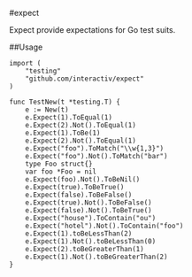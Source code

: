 #expect

Expect provide expectations for Go test suits.

##Usage

	
	import (
		"testing"
		"github.com/interactiv/expect"
	)
	
	func TestNew(t *testing.T) {
		e := New(t)
		e.Expect(1).ToEqual(1)
		e.Expect(2).Not().ToEqual(1)
		e.Expect(1).ToBe(1)
		e.Expect(2).Not().ToEqual(1)
		e.Expect("foo").ToMatch("\\w{1,3}")
		e.Expect("foo").Not().ToMatch("bar")
		type Foo struct{}
		var foo *Foo = nil
		e.Expect(foo).Not().ToBeNil()
		e.Expect(true).ToBeTrue()
		e.Expect(false).ToBeFalse()
		e.Expect(true).Not().ToBeFalse()
		e.Expect(false).Not().ToBeTrue()
		e.Expect("house").ToContain("ou")
		e.Expect("hotel").Not().ToContain("foo")
		e.Expect(1).toBeLessThan(2)
		e.Expect(1).Not().toBeLessThan(0)
		e.Expect(2).toBeGreaterThan(1)
		e.Expect(1).Not().toBeGreaterThan(2)
	}